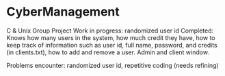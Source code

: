# CyberManagement
C &amp; Unix Group Project
Work in progress: randomized user id
Completed: Knows how many users in the system, how much credit they have, how to keep track of information such as user id, full name, password, and credits (in clients.txt), how to add and remove a user. Admin and client window.


Problems encounter: randomized user id, repetitive coding (needs refining)
